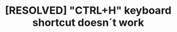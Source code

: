 ---
title: '[RESOLVED] "CTRL+H" keyboard shortcut doesn´t work'
redirect_to:
  - 'https://discuss.pencil2d.org/t/resolved-ctrl-h-keyboard-shortcut-doesn-t-work/572'
---